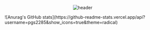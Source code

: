 <div align="center">  
  
![header](https://capsule-render.vercel.app/api?type=Cylinder&text=Park_JiSung_KSNU)
</div>
![Anurag's GitHub stats](https://github-readme-stats.vercel.app/api?username=pgs2285&show_icons=true&theme=radical)


<!--
**pgs2285/pgs2285** is a ✨ _special_ ✨ repository because its `README.md` (this file) appears on your GitHub profile.

Here are some ideas to get you started:

- 🔭 I’m currently working on ...
- 🌱 I’m currently learning ...
- 👯 I’m looking to collaborate on ...
- 🤔 I’m looking for help with ...
- 💬 Ask me about ...
- 📫 How to reach me: ...
- 😄 Pronouns: ...
- ⚡ Fun fact: ...
-->
